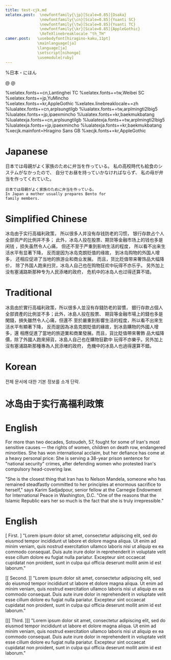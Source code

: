 ```yaml
---
title: test-cjk.md
xelatex.post:  \newfontfamily{\jp}[Scale=0.85]{Osaka}
               \newfontfamily{\cn}[Scale=0.85]{Yuanti SC}
               \newfontfamily{\tw}[Scale=0.85]{Yuanti TC}
               \newfontfamily{\kr}[Scale=0.85]{AppleGothic}
               \XeTeXlinebreaklocale "th_TH"
camer.post:   \usebodyfont[hiragino-kaku,11pt]
              \mainlanguage[ja]
              \language[ja]
              \setscript[nihongo]
              \usemodule[ruby]
---
```

%日本・にほん

@ @

  %xelatex.fonts+=cn,Lantinghei TC
  %xelatex.fonts+=tw,Weibei SC
  %xelatex.fonts+=jp,YuMincho  
  %xelatex.fonts+=kr,AppleGothic
  %xelatex.linebreaklocale+=zh  
  %lualatex.fonts+=cn,arplsungtilgb
  %lualatex.fonts+=tw,arplmingti2lbig5
  %lualatex.fonts+=jp,ipaexmincho
  %lualatex.fonts+=kr,baekmukbatang
  %lualatexja.fonts+=cn,arplsungtilgb
  %lualatexja.fonts+=tw,arplmingti2lbig5
  %lualatexja.fonts+=jp,ipaexmincho
  %lualatexja.fonts+=kr,baekmukbatang
  %xecjk.mainfont=Hiragino Sans GB
  %xecjk.fonts+=kr,AppleGothic

# Japanese

日本では母親がよく家族のために弁当を作っている。
私の高校時代も給食のシステムがなかったので、
自分でお昼を持っていかなければならず、
私の母が弁当を作ってくれていた。

    日本では母親がよく家族のために弁当を作っている。
    In Japan a mother usually prepares Bento for 
    family members.

# Simplified Chinese
 
冰岛由于实行高福利政策，
所以很多人并没有存钱防老的习惯，
银行存款占个人全部资产的比例并不多；
此外，冰岛人投在股票、期货等金融市场上的钱也多是闲钱
，损失虽然令人心痛，
但还不至于严重到影响生活的程度，
所以看不出来生活水平有显著下降，
反而是因为冰岛克朗贬值的缘故，
到冰岛购物的外国人增多，
还相应促进了当地的旅游业和商业发展。
而且，货比贬值带来奢饰品大幅降价，
除了外国人跑来扫货，冰岛人自己也在购物狂欢中玩得不亦乐乎。
另外加上没有塞浦路斯那种专为人民添堵的政府，
危机中的冰岛人也过得还算不错。

# Traditional

冰島由於實行高福利政策，所以很多人並沒有存錢防老的習慣，
銀行存款占個人全部資產的比例並不多；此外，冰島人投在股票、
期貨等金融市場上的錢也多是閑錢，損失雖然令人心痛，但還不
至於嚴重到影響生活的程度，所以看不出來生活水平有顯著下降，
反而是因為冰島克朗貶值的緣故，到冰島購物的外國人增多，還
相應促進了當地的旅遊業和商業發展。而且，貨比貶值帶來奢飾
品大幅降價，除了外國人跑來掃貨，冰島人自己也在購物狂歡中
玩得不亦樂乎。另外加上沒有塞浦路斯那種專為人民添堵的政府，
危機中的冰島人也過得還算不錯。

# Korean 

전체 문서에 대한 기본 정보를 소개 단락.

# 冰岛由于实行高福利政策

# English

For more than two decades, Sotoudeh, 57, 
fought for some of Iran's most sensitive 
causes — the rights of women, children on 
death row, endangered minorities. She has 
won international acclaim, but her defiance 
has come at a heavy personal price: She is 
serving a 38-year prison sentence for "national 
security" crimes, after defending women who 
protested Iran's compulsory head-covering law.

"She is the closest thing that Iran has to 
Nelson Mandela, someone who has remained 
steadfastly committed to her principles at 
enormous sacrifice to herself," says Karim 
Sadjadpour, senior fellow at the Carnegie 
Endowment for International Peace in Washington, 
D.C. "One of the reasons that the Islamic Republic 
ears her so much is the fact that she is truly 
irrepressible."


# English

[ First. ] "Lorem ipsum dolor sit amet, consectetur adipiscing elit, sed do
eiusmod tempor incididunt ut labore et dolore magna aliqua. Ut enim ad minim
veniam, quis nostrud exercitation ullamco laboris nisi ut aliquip ex ea commodo
consequat. Duis aute irure dolor in reprehenderit in voluptate velit esse
cillum dolore eu fugiat nulla pariatur. Excepteur sint occaecat cupidatat non
proident, sunt in culpa qui officia deserunt mollit anim id est laborum."

[[ Second. ]] "Lorem ipsum dolor sit amet, consectetur adipiscing elit, sed do
eiusmod tempor incididunt ut labore et dolore magna aliqua. Ut enim ad minim
veniam, quis nostrud exercitation ullamco laboris nisi ut aliquip ex ea commodo
consequat. Duis aute irure dolor in reprehenderit in voluptate velit esse
cillum dolore eu fugiat nulla pariatur. Excepteur sint occaecat cupidatat non
proident, sunt in culpa qui officia deserunt mollit anim id est laborum."

[[[ Third. ]]] "Lorem ipsum dolor sit amet, consectetur adipiscing elit, sed do
eiusmod tempor incididunt ut labore et dolore magna aliqua. Ut enim ad minim
veniam, quis nostrud exercitation ullamco laboris nisi ut aliquip ex ea commodo
consequat. Duis aute irure dolor in reprehenderit in voluptate velit esse
cillum dolore eu fugiat nulla pariatur. Excepteur sint occaecat cupidatat non
proident, sunt in culpa qui officia deserunt mollit anim id est laborum."
